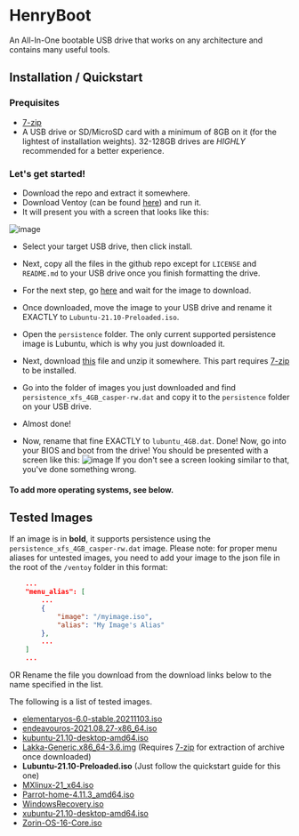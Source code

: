# HenryBoot
An All-In-One bootable USB drive that works on any architecture and contains many useful tools.

## Installation / Quickstart

### Prequisites
 - [7-zip](https://www.7-zip.org/)
 - A USB drive or SD/MicroSD card with a minimum of 8GB on it (for the lightest of installation weights). 32-128GB drives are *HIGHLY* recommended for a better experience.

### Let's get started!
 - Download the repo and extract it somewhere. 
 - Download Ventoy (can be found [here](https://www.ventoy.net/en/index.html)) and run it.
 - It will present you with a screen that looks like this:

![image](https://user-images.githubusercontent.com/62612165/142452824-4c453883-ac03-426d-83d5-48453d37e0d3.png)

 - Select your target USB drive, then click install.
 - Next, copy all the files in the github repo except for `LICENSE` and `README.md` to your USB drive once you finish formatting the drive.
 - For the next step, go [here](https://cdimage.ubuntu.com/lubuntu/releases/21.10/release/lubuntu-21.10-desktop-amd64.iso) and wait for the image to download.
 - Once downloaded, move the image to your USB drive and rename it EXACTLY to `Lubuntu-21.10-Preloaded.iso`.

 - Open the `persistence` folder. The only current supported persistence image is Lubuntu, which is why you just downloaded it. 
 - Next, download [this](https://github.com/ventoy/backend/releases/download/v5.0/images.zip) file and unzip it somewhere. This part requires [7-zip](https://www.7-zip.org/) to be installed. 
 - Go into the folder of images you just downloaded and find `persistence_xfs_4GB_casper-rw.dat` and copy it to the `persistence` folder on your USB drive. 
 - Almost done! 
 - Now, rename that fine EXACTLY to `lubuntu_4GB.dat`. Done! 
Now, go into your BIOS and boot from the drive! You should be presented with a screen like this:
![image](https://user-images.githubusercontent.com/62612165/142459343-f5210965-6b69-4c1a-ad0e-d1ef8f16c139.png)
If you don't see a screen looking similar to that, you've done something wrong.
 
#### To add more operating systems, see below.

## Tested Images

If an image is in **bold**, it supports persistence using the `persistence_xfs_4GB_casper-rw.dat` image.
Please note: for proper menu aliases for untested images, you need to add your image to the json file in the root of the `/ventoy` folder in this format:
```json
    ...
    "menu_alias": [
        ...
        {
            "image": "/myimage.iso",
            "alias": "My Image's Alias"
        },
        ...
    ]
    ...
```
OR
Rename the file you download from the download links below to the name specified in the list.

The following is a list of tested images.

 - [elementaryos-6.0-stable.20211103.iso](https://nyc3.dl.elementary.io/download/MTYzNzE1MDI2Mw==/elementaryos-6.0-stable.20211103.iso)
 - [endeavouros-2021.08.27-x86_64.iso](https://objects.githubusercontent.com/github-production-release-asset-2e65be/195270052/e7608cb1-35b6-44e3-a838-a6f20bc6103c?X-Amz-Algorithm=AWS4-HMAC-SHA256&X-Amz-Credential=AKIAIWNJYAX4CSVEH53A%2F20211117%2Fus-east-1%2Fs3%2Faws4_request&X-Amz-Date=20211117T013916Z&X-Amz-Expires=300&X-Amz-Signature=2ff05eb276db7dc9c5fd11adcdf324eee05320aa9806564cf6aa457b816a481b&X-Amz-SignedHeaders=host&actor_id=62612165&key_id=0&repo_id=195270052&response-content-disposition=attachment%3B%20filename%3Dendeavouros-2021.08.27-x86_64.iso&response-content-type=application%2Foctet-stream)
 - [kubuntu-21.10-desktop-amd64.iso](https://cdimage.ubuntu.com/kubuntu/releases/21.10/release/kubuntu-21.10-desktop-amd64.iso)
 - [Lakka-Generic.x86_64-3.6.img](https://le-builds.lakka.tv/Generic.x86_64/Lakka-Generic.x86_64-3.6.img.gz) (Requires [7-zip](https://www.7-zip.org/) for extraction of archive once downloaded)
 - **Lubuntu-21.10-Preloaded.iso** (Just follow the quickstart guide for this one)
 - [MXlinux-21_x64.iso](https://cfhcable.dl.sourceforge.net/project/mx-linux/Final/Xfce/MX-21_x64.iso)
 - [Parrot-home-4.11.3_amd64.iso](https://edge1.parrot.run/parrot/iso/4.11.3/Parrot-home-4.11.3_amd64.iso)
 - [WindowsRecovery.iso](https://hbcd.mirrors.hoobly.com/HBCD_PE_x64.iso)
 - [xubuntu-21.10-desktop-amd64.iso](https://mirror.us.leaseweb.net/ubuntu-cdimage/xubuntu/releases/21.10/release/xubuntu-21.10-desktop-amd64.iso)
 - [Zorin-OS-16-Core.iso](https://mirror.umd.edu/zorin/16/Zorin-OS-16-Core-64-bit-r4.iso)
